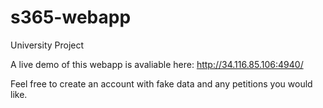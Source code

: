 # s365-webapp
University Project

A live demo of this webapp is avaliable here:
http://34.116.85.106:4940/

Feel free to create an account with fake data and any petitions you would like.
